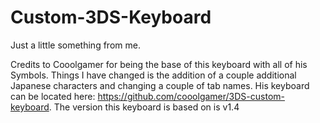 # Custom-3DS-Keyboard

Just a little something from me.

Credits to Cooolgamer for being the base of this keyboard with all of his Symbols. Things I have changed is the addition of a couple additional Japanese characters and changing a couple of tab names. His keyboard can be located here: https://github.com/cooolgamer/3DS-custom-keyboard. The version this keyboard is based on is v1.4
